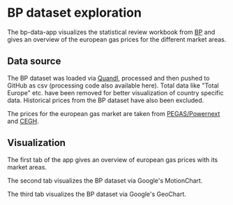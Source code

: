 BP dataset exploration
=====================

The bp-data-app visualizes the statistical review workbook from [BP](http://www.bp.com/en/global/corporate/about-bp/energy-economics/statistical-review-of-world-energy.html) and gives an overview of the european gas prices for the different market areas.

## Data source
The BP dataset was loaded via [Quandl](https://www.quandl.com/data/BP?keyword=), processed and then pushed to GitHub as csv (processing code also available here). Total data like "Total Europe" etc. have been removed for better visualization of country specific data. Historical prices from the BP dataset have also been excluded.

The prices for the european gas market are taken from [PEGAS/Powernext](http://www.powernext.com) and [CEGH](http://www.cegh.at).

## Visualization
The first tab of the app gives an overview of european gas prices with its market areas.

The second tab visualizes the BP dataset via Google's MotionChart.

The third tab visualizes the BP dataset via Google's GeoChart.